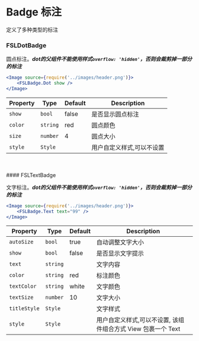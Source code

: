 # Badge 标注
  
定义了多种类型的标注
  
### FSLDotBadge
  
圆点标注。***dot的父组件不能使用样式`overflow: 'hidden'`，否则会裁剪掉一部分的标注***
  
```jsx
<Image source={require('../images/header.png')}>
    <FSLBadge.Dot show />
</Image>
```
  
| Property | Type     | Default | Description               |
| -------- | -------- | ------- | ------------------------- |
| `show`   | `bool`   | false   | 是否显示圆点标注          |
| `color`  | `string` | red     | 圆点颜色                  |
| `size`   | `number` | 4       | 圆点大小                  |
| `style`  | `Style`  |         | 用户自定义样式,可以不设置 |
<br />  
<br />  
#### FSLTextBadge
  
文字标注。***dot的父组件不能使用样式`overflow: 'hidden'`，否则会裁剪掉一部分的标注***
  
```jsx
<Image source={require('../images/header.png')}>
    <FSLBadge.Text text="99" />
</Image>
```
  
| Property     | Type     | Default | Description                                                  |
| ------------ | -------- | ------- | ---------------------------------------------------------- |
| `autoSize`   | `bool`   | true    | 自动调整文字大小                                            |
| `show`       | `bool`   | false   | 是否显示文字提示                                            |
| `text`       | `string` |         | 文字内容                                                   |
| `color`      | `string` | red     | 标注颜色                                                   |
| `textColor`  | `string` | white   | 文字颜色                                                   |
| `textSize`   | `number` | 10      | 文字大小                                                   |
| `titleStyle` | `Style`  |         | 文字样式                                                   |
| `style`      | `Style`  |         | 用户自定义样式,可以不设置, 该组件组合方式 View 包裹一个 Text     |
  